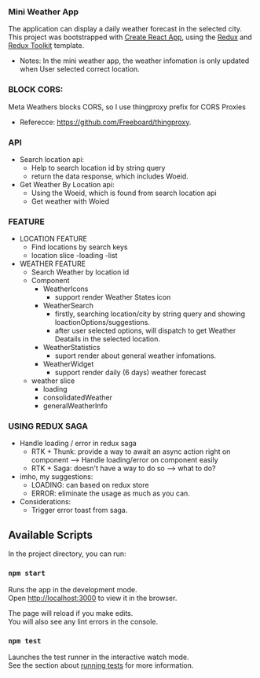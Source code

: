 ### Mini Weather App
The application  can display a daily weather forecast in the selected city.
This project was bootstrapped with [Create React App](https://github.com/facebook/create-react-app), 
using the [Redux](https://redux.js.org/) and [Redux Toolkit](https://redux-toolkit.js.org/) template.
- Notes: In the mini weather app, the weather infomation is only updated when User selected correct location.

### BLOCK CORS:
Meta Weathers blocks CORS, so I use thingproxy prefix for CORS Proxies 
- Referecce: https://github.com/Freeboard/thingproxy.

### API
- Search location api:
  - Help to search location id by string query
  - return the data response, which includes Woeid.
- Get Weather By Location api:
  - Using the Woeid, which is found from search location api
  - Get weather with Woied  
### FEATURE  
- LOCATION FEATURE
  - Find locations by search keys
  - location slice
      -loading
      -list
- WEATHER FEATURE
  - Search Weather by location id
  - Component
    - WeatherIcons
        - support render Weather States icon
    - WeatherSearch
        - firstly, searching location/city by string query and showing loactionOptions/suggestions.
        - after user selected options, will dispatch to get Weather Deatails in the selected location.  
    - WeatherStatistics
        - suport render about general weather infomations.
    - WeatherWidget
        - support render daily (6 days) weather forecast
  - weather slice
    - loading
    - consolidatedWeather
    - generalWeatherInfo  
### USING REDUX SAGA    
- Handle loading / error in redux saga
    - RTK + Thunk: provide a way to await an async action right on component --> Handle loading/error on component easily
    - RTK + Saga: doesn't have a way to do so --> what to do?
- imho, my suggestions:
    - LOADING: can based on redux store
    - ERROR: eliminate the usage as much as you can.
- Considerations:
    - Trigger error toast from saga.
## Available Scripts

In the project directory, you can run:

### `npm start`

Runs the app in the development mode.<br />
Open [http://localhost:3000](http://localhost:3000) to view it in the browser.

The page will reload if you make edits.<br />
You will also see any lint errors in the console.

### `npm test`

Launches the test runner in the interactive watch mode.<br />
See the section about [running tests](https://facebook.github.io/create-react-app/docs/running-tests) for more information.   